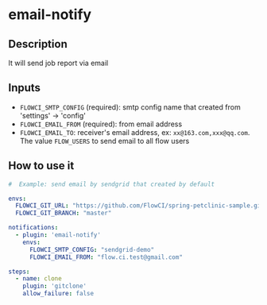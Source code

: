 # email-notify

## Description

It will send job report via email

## Inputs

- `FLOWCI_SMTP_CONFIG` (required): smtp config name that created from 'settings' -> 'config'
- `FLOWCI_EMAIL_FROM` (required): from email address
- `FLOWCI_EMAIL_TO`: receiver's email address, ex: `xx@163.com,xxx@qq.com`. The value `FLOW_USERS` to send email to all flow users

## How to use it

```yml
#  Example: send email by sendgrid that created by default

envs:
  FLOWCI_GIT_URL: "https://github.com/FlowCI/spring-petclinic-sample.git"
  FLOWCI_GIT_BRANCH: "master"

notifications:
  - plugin: 'email-notify'
    envs:
      FLOWCI_SMTP_CONFIG: "sendgrid-demo"
      FLOWCI_EMAIL_FROM: "flow.ci.test@gmail.com"

steps:
  - name: clone
    plugin: 'gitclone'
    allow_failure: false
```

